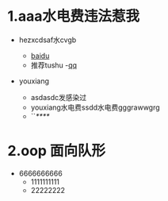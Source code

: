 # 1.aaa水电费违法惹我
- hezxcdsaf水cvgb
    - [baidu](www.baidu.com)
    - 推荐tushu -[qq](www.qq.com)
    
    
- youxiang
    - asdasdc发感染过
    - youxiang水电费ssdd水电费gggrawwgrg
    - ``_****_
    
    
    
# 2.oop 面向队形

- 6666666666
    - 1111111111
    - 22222222
    